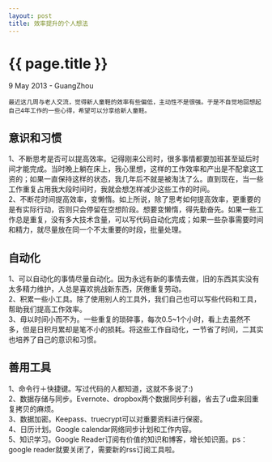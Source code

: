 ```yaml
---
layout: post
title: 效率提升的个人想法
---
```


 {{ page.title }}
================
<p class="meta">9 May 2013 - GuangZhou</p>

    最近这几周与老人交流，觉得新人童鞋的效率有些偏低，主动性不是很强。于是不自觉地回想起自己4年工作的一些心得，希望可以分享给新人童鞋。   
 
    
    
    
意识和习惯    
-----------------  
1、不断思考是否可以提高效率。记得刚来公司时，很多事情都要加班甚至延后时间才能完成。当时晚上躺在床上，我心里想，这样的工作效率和产出是不配拿这工资的；如果一直保持这样的状态，我几年后不就是被淘汰了么。直到现在，当一些工作重复占用我大段时间时，我就会想怎样减少这些工作的时间。  
2、不断花时间提高效率，变懒惰。如上所说，除了思考如何提高效率，更重要的是有实际行动，否则只会停留在空想阶段。想要变懒惰，得先勤奋先。如果一些工作总是重复，没有多大技术含量，可以写代码自动化完成；如果一些杂事需要时间和精力，就尽量放在同一个不太重要的时段，批量处理。  
  
  
自动化  
-----------------  
1、可以自动化的事情尽量自动化。因为永远有新的事情去做，旧的东西其实没有太多精力维护，人总是喜欢挑战新东西，厌倦重复劳动。  
2、积累一些小工具。除了使用别人的工具外，我们自己也可以写些代码和工具，帮助我们提高工作效率。  
3、毋以时间小而不为。一些重复的琐碎事，每次0.5~1个小时，看上去虽然不多，但是日积月累却是笔不小的损耗。将这些工作自动化，一节省了时间，二其实也培养了自己的意识和习惯。  
  
  
善用工具  
----------------  
1、命令行＋快捷键。写过代码的人都知道，这就不多说了:)  
2、数据存储与同步。Evernote、dropbox两个数据同步利器，省去了u盘来回重复拷贝的麻烦。  
3、数据加密。Keepass、truecrypt可以对重要资料进行保密。  
4、日历计划。Google calendar网络同步计划和工作内容。  
5、知识学习。Google Reader订阅有价值的知识和博客，增长知识面。ps：google reader就要关闭了，需要新的rss订阅工具啦。  


